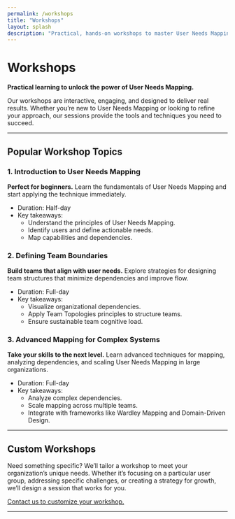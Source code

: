 ```yaml
---
permalink: /workshops
title: "Workshops"
layout: splash
description: "Practical, hands-on workshops to master User Needs Mapping and transform your teams."
---
```


# Workshops

**Practical learning to unlock the power of User Needs Mapping.**

Our workshops are interactive, engaging, and designed to deliver real results. Whether you’re new to User Needs Mapping or looking to refine your approach, our sessions provide the tools and techniques you need to succeed.

---

## Popular Workshop Topics

### 1. Introduction to User Needs Mapping

**Perfect for beginners.** Learn the fundamentals of User Needs Mapping and start applying the technique immediately.

- Duration: Half-day
- Key takeaways:
  - Understand the principles of User Needs Mapping.
  - Identify users and define actionable needs.
  - Map capabilities and dependencies.

### 2. Defining Team Boundaries

**Build teams that align with user needs.** Explore strategies for designing team structures that minimize dependencies and improve flow.

- Duration: Full-day
- Key takeaways:
  - Visualize organizational dependencies.
  - Apply Team Topologies principles to structure teams.
  - Ensure sustainable team cognitive load.

### 3. Advanced Mapping for Complex Systems

**Take your skills to the next level.** Learn advanced techniques for mapping, analyzing dependencies, and scaling User Needs Mapping in large organizations.

- Duration: Full-day
- Key takeaways:
  - Analyze complex dependencies.
  - Scale mapping across multiple teams.
  - Integrate with frameworks like Wardley Mapping and Domain-Driven Design.

---

## Custom Workshops

Need something specific? We’ll tailor a workshop to meet your organization’s unique needs. Whether it’s focusing on a particular user group, addressing specific challenges, or creating a strategy for growth, we’ll design a session that works for you.

[Contact us to customize your workshop.](/contact)

---


